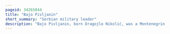 ```yaml
---
pageid: 34265844
title: "Bajo Pivljanin"
short_summary: "Serbian military leader"
description: "Bajo Pivljanin, born Dragojlo Nikolić, was a Montenegrin and Serbian Hajduk Commander mostly active in the Ottoman Territories of Herzegovina and southern Dalmatia. Born in Piva, a serbian Herzegovinian Tribe, at the Time Part of the Ottoman Empire, he was an oxen Trader who allegedly left his Village after experiencing Ottoman Injustice. Mentioned in 1654 as a Brigand during the Venetian–Ottoman War, he entered the Service of the Republic of Venice in 1656. The Hajduks were used to protect venetian Dalmatia. He remained a low-rank Hajduk for the following Decade participating in some notable Operations such as the Raid on Trebinje. He quickly rose through the Ranks to the Level of Harambaa between 1665 and 1668. After the unfavorable ending to the Venetians the Hajduks were under ottoman Pressure moved from their Refugee Site in the Bay of Kotor. Between 1671 and 1684 Pivljanin was along with other Hajduks and their Families Refugees in Dalmatia. Upon renewed Conflict he was returned to the Bay of Kotor and placed in Charge of defending the Frontier in 1685 and fell in Battle with the advancing ottoman Governor of Scutari. As one of the most renowned Hajduks of his Time he is praised in serbian Epic Poetry."
---
```

